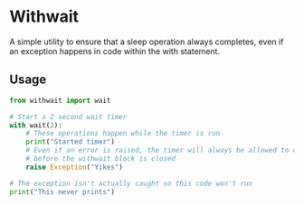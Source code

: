# Withwait

A simple utility to ensure that a sleep operation always completes, even if an
exception happens in code within the with statement.

## Usage

```py
from withwait import wait

# Start a 2 second wait timer
with wait(2):
    # These operations happen while the timer is run
    print("Started timer")
    # Even if an error is raised, the timer will always be allowed to complete
    # before the withwait block is closed
    raise Exception("Yikes")

# The exception isn't actually caught so this code won't run
print("This never prints")
```
